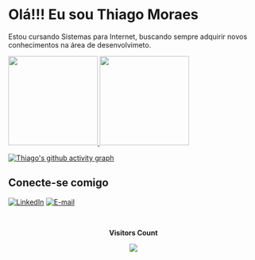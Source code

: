 # Olá!!! Eu sou Thiago Moraes

Estou cursando Sistemas para Internet, buscando sempre adquirir novos conhecimentos na área de desenvolvimeto.


<div>
<a href="https://github.com/thiagomoraescosta">
<img loading="lazy" height="180em" src="https://github-readme-stats.vercel.app/api?username=thiagomoraescosta&show_icons=true&theme=dracula&include_all_commits=true&count_private=true"/>
<img  loading="lazy" height="180em" src="https://github-readme-stats.vercel.app/api/top-langs/?username=thiagomoraescosta&layout=compact&langs_count=7&theme=dracula"/>
</div>

[![Thiago's github activity graph](https://github-readme-activity-graph.vercel.app/graph?username=thiagomoraescosta&bg_color=0d1117&color=6695b2&line=ffffff&point=ff0000&area=true&hide_border=true)](https://github.com/ashutosh00710/github-readme-activity-graph)  

## Conecte-se comigo
[![LinkedIn](https://img.shields.io/badge/LinkedIn-000?style=for-the-badge&logo=linkedin&logoColor=0E76A8)](https://www.linkedin.com/in/thiago-moraes-b13508284/)
[![E-mail](https://img.shields.io/badge/-Email-000?style=for-the-badge&logo=microsoft-outlook&logoColor=E94D5F)](mailto:thiagomoraes.programador@gmail.com)
 <div align="center">
<br><p align="centre"><b>Visitors Count</b></p>  
<p align="center"><img align="center" src="https://profile-counter.glitch.me/{thiagomoraescosta}/count.svg" /></p> 
<br></div>
